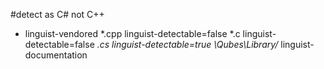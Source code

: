 #detect as C# not C++
* linguist-vendored
*.cpp linguist-detectable=false
*.c linguist-detectable=false
*.cs linguist-detectable=true
\Qubes\Library/* linguist-documentation